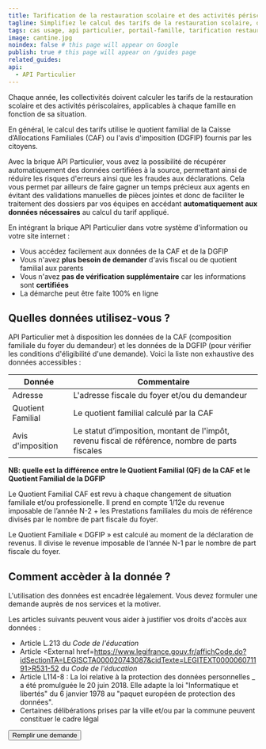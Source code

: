 ```yaml
---
title: Tarification de la restauration scolaire et des activités périscolaires et municipales
tagline: Simplifiez le calcul des tarifs de la restauration scolaire, ou des activités périscolaires ou municipales dans votre colllectivité
tags: cas usage, api particulier, portail-famille, tarification restauration scolaire, tarification activités périscolaires
image: cantine.jpg
noindex: false # this page will appear on Google
publish: true # this page will appear on /guides page
related_guides:
api:
  - API Particulier
---
```


Chaque année, les collectivités doivent calculer les tarifs de la restauration scolaire et des activités périscolaires, applicables à chaque famille en fonction de sa situation.

En général, le calcul des tarifs utilise le quotient familial de la Caisse d’Allocations Familiales (CAF) ou l'avis d'imposition (DGFIP) fournis par les citoyens.

Avec la brique API Particulier, vous avez la possibilité de récupérer automatiquement des données certifiées à la source, permettant ainsi de réduire les risques d'erreurs ainsi que les fraudes aux déclarations. Cela vous permet par ailleurs de faire gagner un temps précieux aux agents en évitant des validations manuelles de pièces jointes et donc de faciliter le traitement des dossiers par vos équipes en accédant **automatiquement aux données nécessaires** au calcul du tarif appliqué.

En intégrant la brique API Particulier dans votre système d'information ou votre site internet :

- Vous accédez facilement aux données de la CAF et de la DGFIP
- Vous n'avez **plus besoin de demander** d'avis fiscal ou de quotient familial aux parents
- Vous n'avez **pas de vérification supplémentaire** car les informations sont **certifiées**
- La démarche peut être faite 100% en ligne

## Quelles données utilisez-vous ?

API Particulier met à disposition les données de la CAF (composition familiale du foyer du demandeur) et les données de la DGFIP (pour vérifier les conditions d'éligibilité d'une demande). Voici la liste non exhaustive des données accessibles :

| Donnée            | Commentaire                                                                                      |
| ----------------- | ------------------------------------------------------------------------------------------------ |
| Adresse           | L'adresse fiscale du foyer et/ou du demandeur                                                    |
| Quotient Familial | Le quotient familial calculé par la CAF                                                          |
| Avis d'imposition | Le statut d’imposition, montant de l'impôt, revenu fiscal de référence, nombre de parts fiscales |

**NB: quelle est la différence entre le Quotient Familial (QF) de la CAF et le Quotient Familial de la DGFIP**

Le Quotient  Familial CAF est revu à chaque changement de situation familiale et/ou professionelle. Il prend en compte 1/12e du revenue imposable de l’année N-2 + les Prestations familiales du mois de référence divisés par le nombre de part fiscale du foyer.

Le Quotient Familiale « DGFIP » est calculé au moment de la déclaration de revenus. Il divise le revenue imposable de l’année N-1 par le nombre de part fiscale du foyer.

## Comment accèder à la donnée ?

L'utilisation des données est encadrée légalement. Vous devez formuler une demande auprès de nos services et la motiver.

Les articles suivants peuvent vous aider à justifier vos droits d'accès aux données :

- Article <External href="https://www.legifrance.gouv.fr/affichCode.do;jsessionid=BADF41D6CFF34AAC5E88C9B3ADF9280C.tplgfr29s_1?idSectionTA=LEGISCTA000006182383&cidTexte=LEGITEXT000006071191&dateTexte=20190528">L.213</External> du _Code de l'éducation_
- Article <External href=https://www.legifrance.gouv.fr/affichCode.do?idSectionTA=LEGISCTA000020743087&cidTexte=LEGITEXT000006071191>R531-52</External> du _Code de l'éducation_
- Article L114-8 : <External href="https://www.vie-publique.fr/eclairage/19591-protection-des-donnees-personnelles-essentiel-loi-cnil-du-20-juin-2018">La loi relative à la protection des données personnelles</External> \_ a été promulguée le 20 juin 2018. Elle adapte la loi "Informatique et libertés" du 6 janvier 1978 au "paquet européen de protection des données".
- Certaines délibérations prises par la ville et/ou par la commune peuvent constituer le cadre légal

<NextSteps />
<Button href="https://datapass.api.gouv.fr/api-particulier?demarche=tarif-restauration-scolaire">Remplir une demande</Button>
